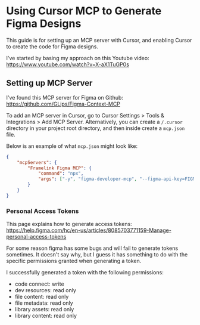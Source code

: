 # Using Cursor MCP to Generate Figma Designs

This guide is for setting up an MCP server with Cursor, and enabling Cursor to create the code for Figma designs.

I've started by basing my approach on this Youtube video: https://www.youtube.com/watch?v=X-aX1TuGP0s

## Setting up MCP Server

I've found this MCP server for Figma on Github: https://github.com/GLips/Figma-Context-MCP

To add an MCP server in Cursor, go to Cursor Settings > Tools & Integrations > Add MCP Server.
Alternatively, you can create a `/.cursor` directory in your project root directory, and then inside create a `mcp.json` file.

Below is an example of what `mcp.json` might look like:

```json
{
    "mcpServers": {
        "Framelink Figma MCP": {
            "command": "npx",
            "args": ["-y", "figma-developer-mcp", "--figma-api-key=FIGMA_API_KEY_HERE", "--stdio"]
        }
    }
}
```

### Personal Access Tokens

This page explains how to generate access tokens: https://help.figma.com/hc/en-us/articles/8085703771159-Manage-personal-access-tokens

For some reason figma has some bugs and will fail to generate tokens sometimes. It doesn't say why, but I guess it has something to do with the specific permissions granted when generating a token.

I successfully generated a token with the following permissions:

- code connect: write
- dev resources: read only
- file content: read only
- file metadata: read only
- library assets: read only
- library content: read only

